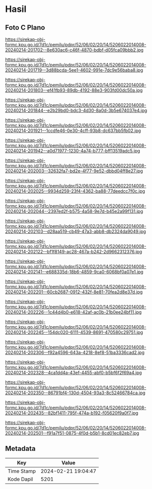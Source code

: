 # Hasil

## Foto C Plano

https://sirekap-obj-formc.kpu.go.id/7d1c/pemilu/pdpr/52/06/02/20/14/5206022014008-20240214-201702--8e630ac6-c46f-4870-bdbf-d05fca09bbb2.jpg

https://sirekap-obj-formc.kpu.go.id/7d1c/pemilu/pdpr/52/06/02/20/14/5206022014008-20240214-201719--3d88bcda-5ee1-4602-991e-7dc9e56baba8.jpg

https://sirekap-obj-formc.kpu.go.id/7d1c/pemilu/pdpr/52/06/02/20/14/5206022014008-20240214-201803--ef41fb93-89db-4192-88e3-903fd00dc50a.jpg

https://sirekap-obj-formc.kpu.go.id/7d1c/pemilu/pdpr/52/06/02/20/14/5206022014008-20240214-201844--e2b29bd0-bdc3-4d30-8a0d-3b5e674037e4.jpg

https://sirekap-obj-formc.kpu.go.id/7d1c/pemilu/pdpr/52/06/02/20/14/5206022014008-20240214-201921--1ccdfe46-0e30-4cff-93b8-dc637bb5fb02.jpg

https://sirekap-obj-formc.kpu.go.id/7d1c/pemilu/pdpr/52/06/02/20/14/5206022014008-20240214-201942--a0d71977-1230-4a74-b777-bff13519adc5.jpg

https://sirekap-obj-formc.kpu.go.id/7d1c/pemilu/pdpr/52/06/02/20/14/5206022014008-20240214-202003--32632fa7-bd2e-4f77-9e52-dbbd04ff8e27.jpg

https://sirekap-obj-formc.kpu.go.id/7d1c/pemilu/pdpr/52/06/02/20/14/5206022014008-20240214-202025--9934d259-23f4-4362-ba88-77deedcc7f0c.jpg

https://sirekap-obj-formc.kpu.go.id/7d1c/pemilu/pdpr/52/06/02/20/14/5206022014008-20240214-202044--2397ed2f-b575-4a58-9e7d-b45e2a99f131.jpg

https://sirekap-obj-formc.kpu.go.id/7d1c/pemilu/pdpr/52/06/02/20/14/5206022014008-20240214-202103--d28aa519-cb49-47a3-abb8-db2324da9049.jpg

https://sirekap-obj-formc.kpu.go.id/7d1c/pemilu/pdpr/52/06/02/20/14/5206022014008-20240214-202122--bf1f8149-ac28-467a-b242-2d9662312376.jpg

https://sirekap-obj-formc.kpu.go.id/7d1c/pemilu/pdpr/52/06/02/20/14/5206022014008-20240214-202141--e688335d-18b6-4859-9ca0-6068bf0a07e1.jpg

https://sirekap-obj-formc.kpu.go.id/7d1c/pemilu/pdpr/52/06/02/20/14/5206022014008-20240214-202201--60cb2687-0912-432f-8e81-70fea2d8e37d.jpg

https://sirekap-obj-formc.kpu.go.id/7d1c/pemilu/pdpr/52/06/02/20/14/5206022014008-20240214-202226--1c44d4b0-e618-42af-ac0b-21b0ee24bf11.jpg

https://sirekap-obj-formc.kpu.go.id/7d1c/pemilu/pdpr/52/06/02/20/14/5206022014008-20240214-202245--154dc020-6111-4539-8691-470580c29751.jpg

https://sirekap-obj-formc.kpu.go.id/7d1c/pemilu/pdpr/52/06/02/20/14/5206022014008-20240214-202306--f92a4596-643a-4218-8ef8-51ba3336cad2.jpg

https://sirekap-obj-formc.kpu.go.id/7d1c/pemilu/pdpr/52/06/02/20/14/5206022014008-20240214-202328--4ca1dd4a-43ef-4455-abf0-b5bf6f2f69a4.jpg

https://sirekap-obj-formc.kpu.go.id/7d1c/pemilu/pdpr/52/06/02/20/14/5206022014008-20240214-202350--86791bf4-130d-4504-93a3-8c52466784ca.jpg

https://sirekap-obj-formc.kpu.go.id/7d1c/pemilu/pdpr/52/06/02/20/14/5206022014008-20240214-202435--82bf1411-795f-474a-b192-f05620f9a0f7.jpg

https://sirekap-obj-formc.kpu.go.id/7d1c/pemilu/pdpr/52/06/02/20/14/5206022014008-20240214-202501--f91a7f51-0875-4f0d-b5b1-8cd01ec82eb7.jpg


## Metadata

| Key        | Value               |
| ---------- | ------------------- |
| Time Stamp | 2024-02-21 19:04:47 |
| Kode Dapil | 5201                |



